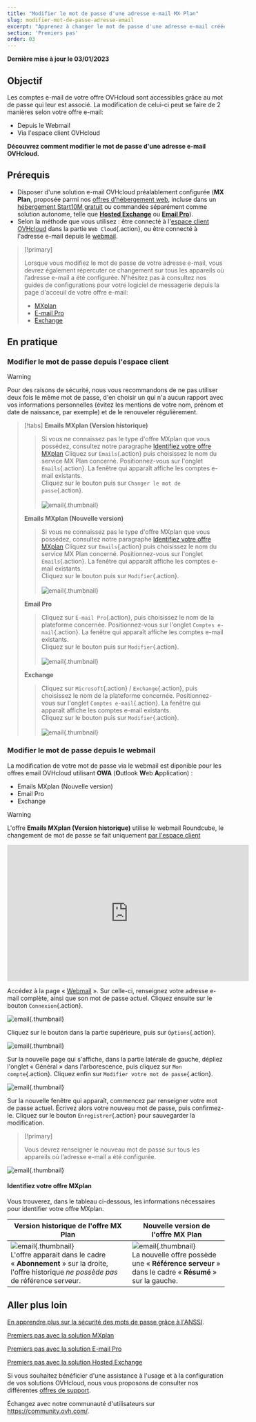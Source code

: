 ```yaml
---
title: "Modifier le mot de passe d'une adresse e-mail MX Plan"
slug: modifier-mot-de-passe-adresse-email
excerpt: "Apprenez à changer le mot de passe d'une adresse e-mail créée dans le cadre de l'offre MX Plan"
section: 'Premiers pas'
order: 03
---
```


**Dernière mise à jour le 03/01/2023**

## Objectif

Les comptes e-mail de votre offre OVHcloud sont accessibles grâce au mot de passe qui leur est associé. La modification de celui-ci peut se faire de 2 manières selon votre offre e-mail:

- Depuis le Webmail
- Via l'espace client OVHcloud

**Découvrez comment modifier le mot de passe d'une adresse e-mail OVHcloud.**

## Prérequis

- Disposer d'une solution e-mail OVHcloud préalablement configurée (**MX Plan**, proposée parmi nos [offres d’hébergement web](https://www.ovhcloud.com/fr/web-hosting/), incluse dans un [hébergement Start10M gratuit](https://www.ovhcloud.com/fr/domains/free-web-hosting/) ou commandée séparément comme solution autonome, telle que [**Hosted Exchange**](https://www.ovhcloud.com/fr/emails/hosted-exchange/) ou [**Email Pro**](https://www.ovhcloud.com/fr/emails/email-pro/)).
- Selon la méthode que vous utilisez : être connecté à l'[espace client OVHcloud](https://www.ovh.com/auth/?action=gotomanager&from=https://www.ovh.com/fr/&ovhSubsidiary=fr) dans la partie `Web Cloud`{.action}, ou être connecté à l'adresse e-mail depuis le [webmail](https://www.ovh.com/fr/mail/).

> [!primary]
>
> Lorsque vous modifiez le mot de passe de votre adresse e-mail, vous devrez également répercuter ce changement sur tous les appareils où l’adresse e-mail a été configurée. N'hésitez pas à consultez nos guides de configurations pour votre logiciel de messagerie depuis la page d'acceuil de votre offre e-mail:
>
> - [MXplan](https://docs.ovh.com/fr/emails/)
> - [E-mail Pro](https://docs.ovh.com/fr/emails-pro/)
> - [Exchange](https://docs.ovh.com/fr/microsoft-collaborative-solutions/)
>

## En pratique

### Modifier le mot de passe depuis l'espace client <a name="controlpanel"></a>

> [!warning]
> Pour des raisons de sécurité, nous vous recommandons de ne pas utiliser deux fois le même mot de passe, d'en choisir un qui n'a aucun rapport avec vos informations personnelles (évitez les mentions de votre nom, prénom et date de naissance, par exemple) et de le renouveler régulièrement.

> [!tabs]
> **Emails MXplan (Version historique)**
>>
>> Si vous ne connaissez pas le type d'offre MXplan que vous possédez, consultez notre paragraphe [Identifiez votre offre MXplan](#whichmxplan)
>> Cliquez sur `Emails`{.action} puis choisissez le nom du service MX Plan concerné. Positionnez-vous sur l'onglet `Emails`{.action}. La fenêtre qui apparaît affiche les comptes e-mail existants. <br>
>> Cliquez sur le bouton <i class="icons-elipsis icons-border-rounded icons-masterbrand-blue"></i> puis sur `Changer le mot de passe`{.action}.<br><br>
>>![email](images/email-password-mxplan-legacy01.png){.thumbnail}<br>
>>
> **Emails MXplan (Nouvelle version)**
>>
>> Si vous ne connaissez pas le type d'offre MXplan que vous possédez, consultez notre paragraphe [Identifiez votre offre MXplan](#whichmxplan)
>> Cliquez sur `Emails`{.action} puis choisissez le nom du service MX Plan concerné. Positionnez-vous sur l'onglet `Emails`{.action}. La fenêtre qui apparaît affiche les comptes e-mail existants. <br>
>> Cliquez sur le bouton <i class="icons-elipsis icons-border-rounded icons-masterbrand-blue"></i> puis sur `Modifier`{.action}.<br><br>
>>![email](images/email-password-mxplan-new01.png){.thumbnail}<br>
>>
> **Email Pro**
>>
>> Cliquez sur `E-mail Pro`{.action}, puis choisissez le nom de la plateforme concernée. Positionnez-vous sur l'onglet `Comptes e-mail`{.action}. La fenêtre qui apparaît affiche les comptes e-mail existants.<br>
>> Cliquez sur le bouton <i class="icons-elipsis icons-border-rounded icons-masterbrand-blue"></i> puis sur `Modifier`{.action}.<br><br>
>>![email](images/email-password-emailpro01.png){.thumbnail}<br>
>>
> **Exchange**
>>
>> Cliquez sur `Microsoft`{.action} / `Exchange`{.action}, puis choisissez le nom de la plateforme concernée. Positionnez-vous sur l'onglet `Comptes e-mail`{.action}. La fenêtre qui apparaît affiche les comptes e-mail existants.<br>
>> Cliquez sur le bouton <i class="icons-elipsis icons-border-rounded icons-masterbrand-blue"></i> puis sur `Modifier`{.action}.<br><br>
>>![email](images/email-password-exchange01.png){.thumbnail}<br>
>>

### Modifier le mot de passe depuis le webmail

La modification de votre mot de passe via le webmail est diponible pour les offres email OVHcloud utilisant **OWA** (**O**utlook **W**eb **A**pplication) :

- Emails MXplan (Nouvelle version)
- Email Pro
- Exchange

> [!warning]
>
> L'offre **Emails MXplan (Version historique)** utilise le webmail Roundcube, le changement de mot de passe se fait uniquement [par l'espace client](#controlpanel)
>

<iframe width="560" height="315" src="https://www.youtube-nocookie.com/embed/z1D2wc7XWX4" title="YouTube video player" frameborder="0" allow="accelerometer; autoplay; clipboard-write; encrypted-media; gyroscope; picture-in-picture" allowfullscreen></iframe>

Accédez à la page « [Webmail](https://www.ovhcloud.com/fr/mail/) ». Sur celle-ci, renseignez votre adresse e-mail complète, ainsi que son mot de passe actuel. Cliquez ensuite sur le bouton `Connexion`{.action}. 

![email](images/mxplan-password-new-step2.png){.thumbnail}

Cliquez sur le bouton <i class="icons-gear-concept icons-masterbrand-blue"></i> dans la partie supérieure, puis sur `Options`{.action}.

![email](images/mxplan-password-new-step3.png){.thumbnail}

Sur la nouvelle page qui s'affiche, dans la partie latérale de gauche, dépliez l'onglet « Général » dans l'arborescence, puis cliquez sur `Mon compte`{.action}. Cliquez enfin sur `Modifier votre mot de passe`{.action}.

![email](images/mxplan-password-new-step4.png){.thumbnail}

Sur la nouvelle fenêtre qui apparaît, commencez par renseigner votre mot de passe actuel. Écrivez alors votre nouveau mot de passe, puis confirmez-le. Cliquez sur le bouton `Enregistrer`{.action} pour sauvegarder la modification.

> [!primary]
>
> Vous devrez renseigner le nouveau mot de passe sur tous les appareils où l’adresse e-mail a été configurée.
>

![email](images/mxplan-password-new-step5.png){.thumbnail}

#### Identifiez votre offre MXplan <a name="whichmxplan"></a>

Vous trouverez, dans le tableau ci-dessous, les informations nécessaires pour identifier votre offre MXplan.

|Version historique de l'offre MX Plan|Nouvelle version de l'offre MX Plan|
|---|---|
|![email](images/mxplan-starter-legacy-step1.png){.thumbnail}<br> L'offre apparait dans le cadre « **Abonnement** » sur la droite, l'offre historique *ne possède pas* de référence serveur.|![email](images/mxplan-starter-new-step1.png){.thumbnail}<br>La nouvelle offre possède une « **Référence serveur** » dans le cadre « **Résumé** » sur la gauche.|

## Aller plus loin

[En apprendre plus sur la sécurité des mots de passe grâce à l'ANSSI](http://www.ssi.gouv.fr/guide/mot-de-passe/).

[Premiers pas avec la solution MXplan](https://docs.ovh.com/fr/emails/generalites-sur-les-emails-mutualises/)

[Premiers pas avec la solution E-mail Pro](https://docs.ovh.com/fr/emails-pro/premiere-configuration/)

[Premiers pas avec la solution Hosted Exchange](https://docs.ovh.com/fr/microsoft-collaborative-solutions/premiere-configuration-exchange/)

Si vous souhaitez bénéficier d'une assistance à l'usage et à la configuration de vos solutions OVHcloud, nous vous proposons de consulter nos différentes [offres de support](https://www.ovhcloud.com/fr/support-levels/).

Échangez avec notre communauté d'utilisateurs sur <https://community.ovh.com/>.
